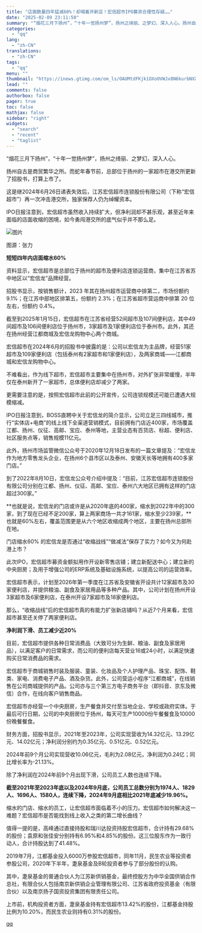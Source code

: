 ```yaml
---
title: "店面数量四年猛减60%！却喊着开新店！宏信超市IPO募资合理性存疑……"
date: "2025-02-09 23:11:50"
summary: "“烟花三月下扬州”，“十年一觉扬州梦”，扬州之绮丽、之梦幻，深入人心。扬州自古是商贸繁华之所。而蛇年..."
categories:
  - "qq"
lang:
  - "zh-CN"
translations:
  - "zh-CN"
tags:
  - "qq"
menu: ""
thumbnail: "https://inews.gtimg.com/om_ls/OAUMtdFKjk1OXoOVWJx8N6kurbNXXXe3Sf8-O3W5VGuwkAA_640360/0"
lead: ""
comments: false
authorbox: false
pager: true
toc: false
mathjax: false
sidebar: "right"
widgets:
  - "search"
  - "recent"
  - "taglist"
---
```


“烟花三月下扬州”，“十年一觉扬州梦”，扬州之绮丽、之梦幻，深入人心。

扬州自古是商贸繁华之所。而蛇年春节前，总部位于扬州的一家超市在港交所更新了招股书，打算上市了。

这是继2024年6月26日递表失效后，江苏宏信超市连锁股份有限公司（下称“宏信超市”）再一次冲击港交所，独家保荐人仍为绰耀资本。

IPO日报注意到，宏信超市虽然收入持续扩大，但净利润却不甚乐观，甚至近年来面临的店面收缩的困境，如今勇闯港交所的底气似乎并不那么足。

![图片](https://inews.gtimg.com/om_bt/Ozjl1xHCUVnyRM-MUTgqsY0QcV65U8OIRnQPW5PVf_IoYAA/641)

图源：张力

**短短四年内店面缩水60%**

资料显示，宏信超市是总部位于扬州的超市及便利店连锁运营商，集中在江苏省苏中地区以“宏信龙”品牌经营。

招股书显示，按销售额计，2023 年其在扬州超市运营商中排第二，市场份额约 9.1%；在江苏中部地区排第五，份额约 2.3%；在江苏省超市营运商中排第 20 位左右，份额约 0.4%。

截至到2025年1月15日，宏信超市在江苏省经营52间超市及107间便利店，其中49间超市及106间便利店位于扬州市，3家超市及1家便利店位于泰州市。此外，其还在扬州经营江都商城及宏信龙购物中心两个商城。

宏信超市在2024年6月的招股书中披露的是：公司以宏信龙为主品牌，经营51家超市及109家便利店（包括泰州有2家超市和1家便利店），及两家商城——江都商城和宏信龙购物中心。

不难看出，作为线下超市，宏信超市主要集中在扬州市，对外扩张非常缓慢，半年仅在泰州新开了一家超市，总体便利店却减少了两家。

更需要注意的是，按照宏信超市此前的公开宣传，公司连锁规模还可能已遭遇大规模缩减。

IPO日报注意到，BOSS直聘中关于宏信龙的简介显示，公司立足三四线城市，推行“实体店+电商”的线上线下全渠道营销模式，目前拥有门店近400家，市场覆盖江都、扬州、仪征、高邮、宝应、泰州等地，主营业态有百货店、标超、便利店、社区服务点等，销售规模11亿元。

此外，扬州市场监管微信公众号于2020年12月18日发布的一篇文章提及：“宏信龙作为地方零售龙头企业，在扬州6个县市区以及泰州、安徽天长等地拥有400多家门店。”

到了2022年8月10日，宏信龙公众号介绍中提及：“目前，江苏宏信超市连锁股份有限公司分别在江都、扬州、仪征、高邮、宝应、泰州六大地区已拥有这样的门店超过300家。”

**也就是说，宏信龙的门店或许是从2020年底的400家，缩水到2022年中的300家，到了现在已经不足200家，算上两家商场一共才161家，缩水至少239家，**也就是60%左右，覆盖范围更是从六个地区收缩成两个地区，主要在扬州总部所在地。

门店缩水60% 的宏信龙是否通过“收缩战线”“做减法”保存了实力？如今又为何赴港上市？

此次IPO，宏信超市募资金额拟用作开设新零售店铺；建立新配送中心；建立新的中央厨房；及用于增强公司的ERP系统及基础设施系统，以提高公司的运营效率。

宏信超市表示，计划至2026年第一季度在江苏省及安徽省开设共计12家超市及30家便利店，并提供粮油、副食及家居用品等多种产品。其中，公司计划在扬州开设3家超市及6家便利店，在泰州开设7家超市及18家便利店。

那么，“收缩战线”后的宏信超市真的有能力扩张新店铺吗？从近7个月来看，宏信超市甚至还关停了两家便利店。

**净利润下滑、员工减少近20%**

目前，宏信超市提供各种日常消费品（大致可分为生鲜、粮油、副食及家居用品），以满足客户的日常需求，而公司的便利店每天营业16或24小时，以满足快速购买日常消费品的需求。

宏信超市于商城销售时装及服装、童装、化妆品及个人护理产品、珠宝、配饰、鞋类、家电、消费电子产品、酒及杂货。此外，公司营运小程序“江都商城”，在线销售在公司商城提供的产品。公司亦与三个第三方电子商务平台（即抖音、京东及微信）合作，在线向客户销售商品。

宏信超市亦经营一个中央厨房，生产餐食并交付至当地企业、学校或政府实体。于最后可行日期，公司的中央厨房位于扬州，每天可生产10000份午餐餐食及10000份晚餐餐食。

财务方面，招股书显示，2021年至2023年，公司实现营收为14.32亿元、13.29亿元、14.02亿元；净利润分别约为0.35亿元、0.51亿元、0.52亿元。

2024年前9个月公司实现营收10.06亿元，毛利为2.08亿元，净利润为0.24亿；同比增长率为-21.13%。

除了净利润在2024年前9个月出现下滑，公司员工人数也连续下降。

**截至2021年至2023年底以及2024年9月底，公司员工总数分别为1974人、1829人、1696人、1580人，连续下降，2024年9月底相比2021年底减少19.96%。**

缩水的门店、缩水的员工，让宏信超市面临着不小的压力。宏信超市如何解决这一难题？宏信超市是否能找到线上收入之类的第二增长曲线？

值得一提的是，高峰通过直接持股和瑞川达投资持股宏信超市，合计持有29.68%的股份；袁原和张佳安分别持有6.95%和4.85%的股份。这三位股东作为一致行动人，合计持股达到了41.48%。

2019年7月，江都基金投入6000万参股宏信超市，同年11月，民生农业等投资者参股公司，2020年下半年，疌泉基金及B轮投资者参与了部分股份的认购。

其中，疌泉基金的普通合伙人为江苏新供销基金，最终控股方为中华全国供销合作总社，有限合伙人包括南京新供销企业管理有限公司、江苏省政府投资基金（有限合伙）以及南京扬子国资投资集团有限责任公司。

上市前，机构投资者方面，疌泉基金持有宏信超市13.42%的股份，江都基金持股比例为10.20%，而民生农业则持有0.31%的股份。

[qq](https://new.qq.com/rain/a/20250209A06I9900)

